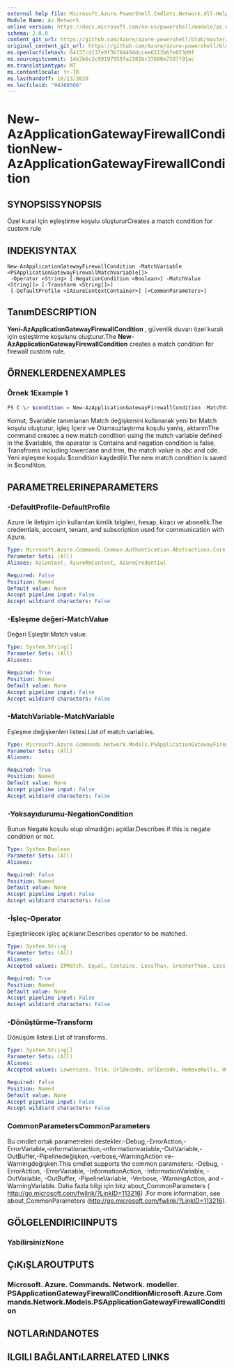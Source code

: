 ```yaml
---
external help file: Microsoft.Azure.PowerShell.Cmdlets.Network.dll-Help.xml
Module Name: Az.Network
online version: https://docs.microsoft.com/en-us/powershell/module/az.network/new-azapplicationgatewayfirewallcondition
schema: 2.0.0
content_git_url: https://github.com/Azure/azure-powershell/blob/master/src/Network/Network/help/New-AzApplicationGatewayFirewallCondition.md
original_content_git_url: https://github.com/Azure/azure-powershell/blob/master/src/Network/Network/help/New-AzApplicationGatewayFirewallCondition.md
ms.openlocfilehash: 64157cd137e9f3b784404dccee6513b6fe023d0f
ms.sourcegitcommit: 1de2b6c3c99197958fa2101bc37680e7507f91ac
ms.translationtype: MT
ms.contentlocale: tr-TR
ms.lasthandoff: 10/13/2020
ms.locfileid: "94268506"
---
```

# <span data-ttu-id="e75b8-101">New-AzApplicationGatewayFirewallCondition</span><span class="sxs-lookup"><span data-stu-id="e75b8-101">New-AzApplicationGatewayFirewallCondition</span></span>

## <span data-ttu-id="e75b8-102">SYNOPSIS</span><span class="sxs-lookup"><span data-stu-id="e75b8-102">SYNOPSIS</span></span>
<span data-ttu-id="e75b8-103">Özel kural için eşleştirme koşulu oluşturur</span><span class="sxs-lookup"><span data-stu-id="e75b8-103">Creates a match condition for custom rule</span></span>

## <span data-ttu-id="e75b8-104">INDEKI</span><span class="sxs-lookup"><span data-stu-id="e75b8-104">SYNTAX</span></span>

```
New-AzApplicationGatewayFirewallCondition -MatchVariable <PSApplicationGatewayFirewallMatchVariable[]>
 -Operator <String> [-NegationCondition <Boolean>] -MatchValue <String[]> [-Transform <String[]>]
 [-DefaultProfile <IAzureContextContainer>] [<CommonParameters>]
```

## <span data-ttu-id="e75b8-105">Tanım</span><span class="sxs-lookup"><span data-stu-id="e75b8-105">DESCRIPTION</span></span>
<span data-ttu-id="e75b8-106">**Yeni-AzApplicationGatewayFirewallCondition** , güvenlik duvarı özel kuralı için eşleştirme koşulunu oluşturur.</span><span class="sxs-lookup"><span data-stu-id="e75b8-106">The **New-AzApplicationGatewayFirewallCondition** creates a match condition for firewall custom rule.</span></span>

## <span data-ttu-id="e75b8-107">ÖRNEKLERDEN</span><span class="sxs-lookup"><span data-stu-id="e75b8-107">EXAMPLES</span></span>

### <span data-ttu-id="e75b8-108">Örnek 1</span><span class="sxs-lookup"><span data-stu-id="e75b8-108">Example 1</span></span>
```powershell
PS C:\> $condition = New-AzApplicationGatewayFirewallCondition -MatchVariable $variable -Operator Contains -NegationCondition false -Transforms Lowercase, Trim -MatchValue abc, cde
```

<span data-ttu-id="e75b8-109">Komut, $variable tanımlanan Match değişkenini kullanarak yeni bir Match koşulu oluşturur, işleç Içerir ve Olumsuzlaştırma koşulu yanlış, aktarım</span><span class="sxs-lookup"><span data-stu-id="e75b8-109">The command creates a new match condition using the match variable defined in the $variable, the operator is Contains and negation condition is false, Transfroms including lowercase and trim, the match value is abc and cde.</span></span> <span data-ttu-id="e75b8-110">Yeni eşleşme koşulu $condition kaydedilir.</span><span class="sxs-lookup"><span data-stu-id="e75b8-110">The new match condition is saved in $condition.</span></span>

## <span data-ttu-id="e75b8-111">PARAMETRELERINE</span><span class="sxs-lookup"><span data-stu-id="e75b8-111">PARAMETERS</span></span>

### <span data-ttu-id="e75b8-112">-DefaultProfile</span><span class="sxs-lookup"><span data-stu-id="e75b8-112">-DefaultProfile</span></span>
<span data-ttu-id="e75b8-113">Azure ile iletişim için kullanılan kimlik bilgileri, hesap, kiracı ve abonelik.</span><span class="sxs-lookup"><span data-stu-id="e75b8-113">The credentials, account, tenant, and subscription used for communication with Azure.</span></span>

```yaml
Type: Microsoft.Azure.Commands.Common.Authentication.Abstractions.Core.IAzureContextContainer
Parameter Sets: (All)
Aliases: AzContext, AzureRmContext, AzureCredential

Required: False
Position: Named
Default value: None
Accept pipeline input: False
Accept wildcard characters: False
```

### <span data-ttu-id="e75b8-114">-Eşleşme değeri</span><span class="sxs-lookup"><span data-stu-id="e75b8-114">-MatchValue</span></span>
<span data-ttu-id="e75b8-115">Değeri Eşleştir.</span><span class="sxs-lookup"><span data-stu-id="e75b8-115">Match value.</span></span>

```yaml
Type: System.String[]
Parameter Sets: (All)
Aliases:

Required: True
Position: Named
Default value: None
Accept pipeline input: False
Accept wildcard characters: False
```

### <span data-ttu-id="e75b8-116">-MatchVariable</span><span class="sxs-lookup"><span data-stu-id="e75b8-116">-MatchVariable</span></span>
<span data-ttu-id="e75b8-117">Eşleşme değişkenleri listesi.</span><span class="sxs-lookup"><span data-stu-id="e75b8-117">List of match variables.</span></span>

```yaml
Type: Microsoft.Azure.Commands.Network.Models.PSApplicationGatewayFirewallMatchVariable[]
Parameter Sets: (All)
Aliases:

Required: True
Position: Named
Default value: None
Accept pipeline input: False
Accept wildcard characters: False
```

### <span data-ttu-id="e75b8-118">-Yoksayıdurumu</span><span class="sxs-lookup"><span data-stu-id="e75b8-118">-NegationCondition</span></span>
<span data-ttu-id="e75b8-119">Bunun Negate koşulu olup olmadığını açıklar.</span><span class="sxs-lookup"><span data-stu-id="e75b8-119">Describes if this is negate condition or not.</span></span>

```yaml
Type: System.Boolean
Parameter Sets: (All)
Aliases:

Required: False
Position: Named
Default value: None
Accept pipeline input: False
Accept wildcard characters: False
```

### <span data-ttu-id="e75b8-120">-İşleç</span><span class="sxs-lookup"><span data-stu-id="e75b8-120">-Operator</span></span>
<span data-ttu-id="e75b8-121">Eşleştirilecek işleç açıklanır.</span><span class="sxs-lookup"><span data-stu-id="e75b8-121">Describes operator to be matched.</span></span>

```yaml
Type: System.String
Parameter Sets: (All)
Aliases:
Accepted values: IPMatch, Equal, Contains, LessThan, GreaterThan, LessThanOrEqual, GreaterThanOrEqual, BeginsWith, EndsWith, Regex

Required: True
Position: Named
Default value: None
Accept pipeline input: False
Accept wildcard characters: False
```

### <span data-ttu-id="e75b8-122">-Dönüştürme</span><span class="sxs-lookup"><span data-stu-id="e75b8-122">-Transform</span></span>
<span data-ttu-id="e75b8-123">Dönüşüm listesi.</span><span class="sxs-lookup"><span data-stu-id="e75b8-123">List of transforms.</span></span>

```yaml
Type: System.String[]
Parameter Sets: (All)
Aliases:
Accepted values: Lowercase, Trim, UrlDecode, UrlEncode, RemoveNulls, HtmlEntityDecode

Required: False
Position: Named
Default value: None
Accept pipeline input: False
Accept wildcard characters: False
```

### <span data-ttu-id="e75b8-124">CommonParameters</span><span class="sxs-lookup"><span data-stu-id="e75b8-124">CommonParameters</span></span>
<span data-ttu-id="e75b8-125">Bu cmdlet ortak parametreleri destekler:-Debug,-ErrorAction,-ErrorVariable,-ınformationaction,-ınformationvariable,-OutVariable,-OutBuffer,-Pipelinedeğişken,-verbose,-WarningAction ve-Warningdeğişken.</span><span class="sxs-lookup"><span data-stu-id="e75b8-125">This cmdlet supports the common parameters: -Debug, -ErrorAction, -ErrorVariable, -InformationAction, -InformationVariable, -OutVariable, -OutBuffer, -PipelineVariable, -Verbose, -WarningAction, and -WarningVariable.</span></span> <span data-ttu-id="e75b8-126">Daha fazla bilgi için bkz about_CommonParameters ( http://go.microsoft.com/fwlink/?LinkID=113216) .</span><span class="sxs-lookup"><span data-stu-id="e75b8-126">For more information, see about_CommonParameters (http://go.microsoft.com/fwlink/?LinkID=113216).</span></span>

## <span data-ttu-id="e75b8-127">GÖLGELENDIRICI</span><span class="sxs-lookup"><span data-stu-id="e75b8-127">INPUTS</span></span>

### <span data-ttu-id="e75b8-128">Yabilirsiniz</span><span class="sxs-lookup"><span data-stu-id="e75b8-128">None</span></span>

## <span data-ttu-id="e75b8-129">ÇıKıŞLAR</span><span class="sxs-lookup"><span data-stu-id="e75b8-129">OUTPUTS</span></span>

### <span data-ttu-id="e75b8-130">Microsoft. Azure. Commands. Network. modeller. PSApplicationGatewayFirewallCondition</span><span class="sxs-lookup"><span data-stu-id="e75b8-130">Microsoft.Azure.Commands.Network.Models.PSApplicationGatewayFirewallCondition</span></span>

## <span data-ttu-id="e75b8-131">NOTLARıNDA</span><span class="sxs-lookup"><span data-stu-id="e75b8-131">NOTES</span></span>

## <span data-ttu-id="e75b8-132">ILGILI BAĞLANTıLAR</span><span class="sxs-lookup"><span data-stu-id="e75b8-132">RELATED LINKS</span></span>
